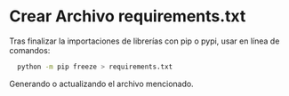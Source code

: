 # Crear Archivo requirements.txt
Tras finalizar la importaciones de librerías con pip o pypi, usar en línea de comandos:

```bash
  python -m pip freeze > requirements.txt
```

Generando o actualizando el archivo mencionado.
